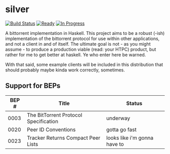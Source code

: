 # silver
[![Build Status](https://travis-ci.org/nytopop/silver.svg?branch=master)](https://travis-ci.org/nytopop/silver)    [![Ready](https://badge.waffle.io/nytopop/silver.svg?label=ready&title=Ready)](http://waffle.io/nytopop/silver)  [![In Progress](https://badge.waffle.io/nytopop/silver.svg?label=in%20progress&title=In%20Progress)](http://waffle.io/nytopop/silver)

A bittorrent implementation in Haskell. This project aims to be a robust (-ish) implementation of the bittorrent protocol for use within other applications, and not a client in and of itself. The ultimate goal is not - as you might assume - to produce a production viable (read: your HTPC) product, but rather for me to get better at haskell. Ye who enter here be warned.

With that said, some example clients will be included in this distribution that should probably maybe kinda work correctly, sometimes.

## Support for BEPs
| BEP # | Title | Status |
| ----- | ----- | ------ |
| 0003 | The BitTorrent Protocol Specification | underway |
| 0020 | Peer ID Conventions | gotta go fast |
| 0023 | Tracker Returns Compact Peer Lists | looks like i'm gonna have to |
